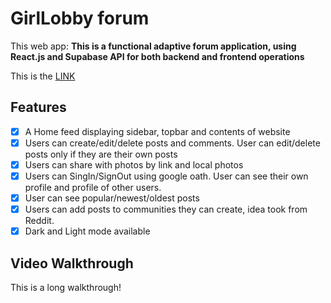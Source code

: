 # GirlLobby forum 


This web app: **This is a functional adaptive forum application, using React.js and Supabase API for both backend and frontend operations**


This is the <a href="https://lambent-flan-5d68f6.netlify.app/">LINK</a>

## Features

- [X] A Home feed displaying sidebar, topbar and contents of website 
- [X] Users can create/edit/delete posts and comments. User can edit/delete posts only if they are their own posts
- [X] Users can share with photos by link and local photos
- [X] Users can SingIn/SignOut using google oath. User can see their own profile and profile of other users. 
- [X] User can see popular/newest/oldest posts
- [X] Users can add posts to communities they can create, idea took from Reddit. 
- [X] Dark and Light mode available

## Video Walkthrough
This is a long walkthrough!

